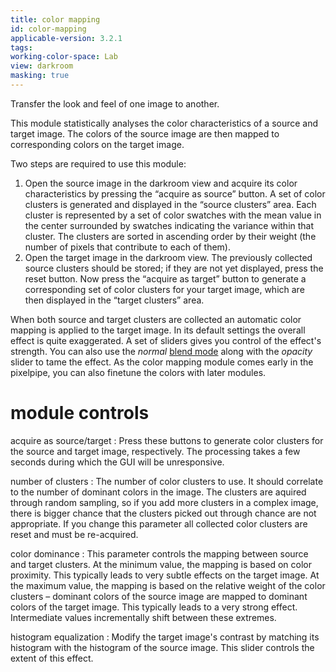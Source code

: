 ```yaml
---
title: color mapping
id: color-mapping
applicable-version: 3.2.1
tags: 
working-color-space: Lab 
view: darkroom
masking: true
---
```


Transfer the look and feel of one image to another. 

This module statistically analyses the color characteristics of a source and target image. The colors of the source image are then mapped to corresponding colors on the target image.

Two steps are required to use this module:

1. Open the source image in the darkroom view and acquire its color characteristics by pressing the “acquire as source” button. A set of color clusters is generated and displayed in the “source clusters” area. Each cluster is represented by a set of color swatches with the mean value in the center surrounded by swatches indicating the variance within that cluster. The clusters are sorted in ascending order by their weight (the number of pixels that contribute to each of them).
1. Open the target image in the darkroom view. The previously collected source clusters should be stored; if they are not yet displayed, press the reset button. Now press the “acquire as target” button to generate a corresponding set of color clusters for your target image, which are then displayed in the “target clusters” area.

When both source and target clusters are collected an automatic color mapping is applied to the target image. In its default settings the overall effect is quite exaggerated. A set of sliders gives you control of the effect's strength. You can also use the _normal_ [blend mode](../../darkroom/masking-and-blending/blend-modes.md) along with the _opacity_ slider to tame the effect. As the color mapping module comes early in the pixelpipe, you can also finetune the colors with later modules.

# module controls

acquire as source/target
: Press these buttons to generate color clusters for the source and target image, respectively. The processing takes a few seconds during which the GUI will be unresponsive.

number of clusters
: The number of color clusters to use. It should correlate to the number of dominant colors in the image. The clusters are aquired through random sampling, so if you add more clusters in a complex image, there is bigger chance that the clusters picked out through chance are not appropriate. If you change this parameter all collected color clusters are reset and must be re-acquired.

color dominance
: This parameter controls the mapping between source and target clusters. At the minimum value, the mapping is based on color proximity. This typically leads to very subtle effects on the target image. At the maximum value, the mapping is based on the relative weight of the color clusters – dominant colors of the source image are mapped to dominant colors of the target image. This typically leads to a very strong effect. Intermediate values incrementally shift between these extremes.

histogram equalization
: Modify the target image's contrast by matching its histogram with the histogram of the source image. This slider controls the extent of this effect.
